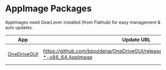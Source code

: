 # AppImage Packages

AppImages need GearLever installed (from Flathub) for easy management & auto updates.

| App                                                    | Update URL                                                                                  | Notes                                                                                         |
| ------------------------------------------------------ | ------------------------------------------------------------------------------------------- | --------------------------------------------------------------------------------------------- |
| [OneDriveGUI](https://github.com/bpozdena/OneDriveGUI) | <https://github.com/bpozdena/OneDriveGUI/releases/download/*/OneDriveGUI-*-x86_64.AppImage> | Needs [OneDrive](https://github.com/abraunegg/onedrive/blob/master/docs/INSTALL.md) installed |
